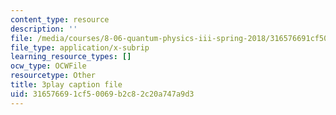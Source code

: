 ```yaml
---
content_type: resource
description: ''
file: /media/courses/8-06-quantum-physics-iii-spring-2018/316576691cf50069b2c82c20a747a9d3_wULHVefheCU.srt
file_type: application/x-subrip
learning_resource_types: []
ocw_type: OCWFile
resourcetype: Other
title: 3play caption file
uid: 31657669-1cf5-0069-b2c8-2c20a747a9d3
---
```

